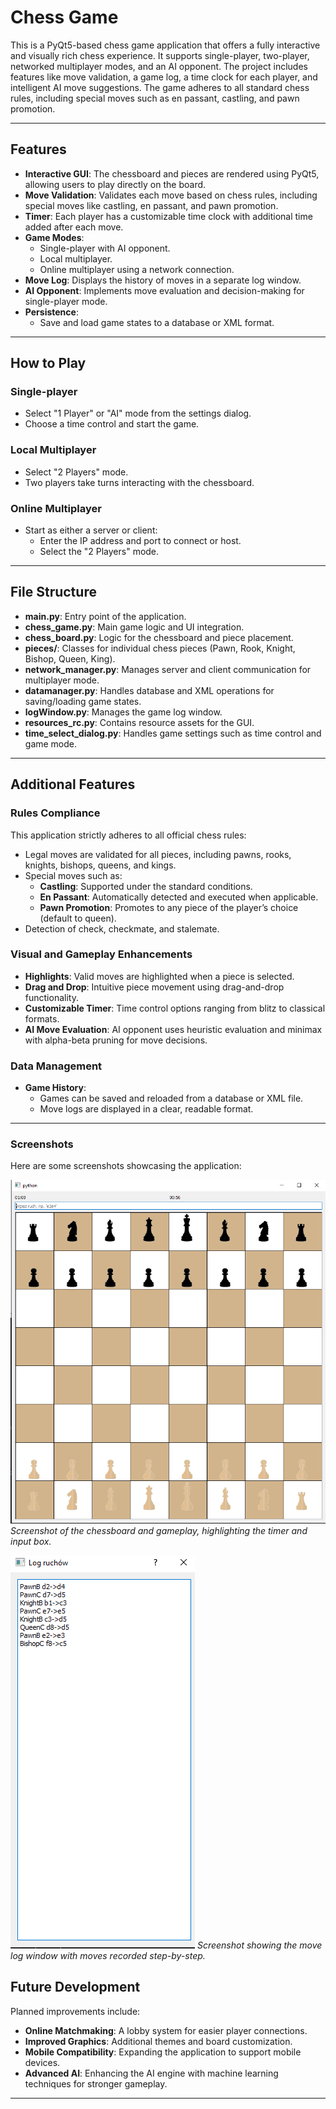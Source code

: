 # Chess Game

This is a PyQt5-based chess game application that offers a fully interactive and visually rich chess experience. It supports single-player, two-player, networked multiplayer modes, and an AI opponent. The project includes features like move validation, a game log, a time clock for each player, and intelligent AI move suggestions. The game adheres to all standard chess rules, including special moves such as en passant, castling, and pawn promotion.

---

## Features

- **Interactive GUI**: The chessboard and pieces are rendered using PyQt5, allowing users to play directly on the board.
- **Move Validation**: Validates each move based on chess rules, including special moves like castling, en passant, and pawn promotion.
- **Timer**: Each player has a customizable time clock with additional time added after each move.
- **Game Modes**:
  - Single-player with AI opponent.
  - Local multiplayer.
  - Online multiplayer using a network connection.
- **Move Log**: Displays the history of moves in a separate log window.
- **AI Opponent**: Implements move evaluation and decision-making for single-player mode.
- **Persistence**:
  - Save and load game states to a database or XML format.

---

## How to Play

### Single-player
- Select "1 Player" or "AI" mode from the settings dialog.
- Choose a time control and start the game.

### Local Multiplayer
- Select "2 Players" mode.
- Two players take turns interacting with the chessboard.

### Online Multiplayer
- Start as either a server or client:
  - Enter the IP address and port to connect or host.
  - Select the "2 Players" mode.

---

## File Structure

- **main.py**: Entry point of the application.
- **chess_game.py**: Main game logic and UI integration.
- **chess_board.py**: Logic for the chessboard and piece placement.
- **pieces/**: Classes for individual chess pieces (Pawn, Rook, Knight, Bishop, Queen, King).
- **network_manager.py**: Manages server and client communication for multiplayer mode.
- **datamanager.py**: Handles database and XML operations for saving/loading game states.
- **logWindow.py**: Manages the game log window.
- **resources_rc.py**: Contains resource assets for the GUI.
- **time_select_dialog.py**: Handles game settings such as time control and game mode.

---

## Additional Features

### Rules Compliance
This application strictly adheres to all official chess rules:
- Legal moves are validated for all pieces, including pawns, rooks, knights, bishops, queens, and kings.
- Special moves such as:
  - **Castling**: Supported under the standard conditions.
  - **En Passant**: Automatically detected and executed when applicable.
  - **Pawn Promotion**: Promotes to any piece of the player’s choice (default to queen).
- Detection of check, checkmate, and stalemate.

### Visual and Gameplay Enhancements
- **Highlights**: Valid moves are highlighted when a piece is selected.
- **Drag and Drop**: Intuitive piece movement using drag-and-drop functionality.
- **Customizable Timer**: Time control options ranging from blitz to classical formats.
- **AI Move Evaluation**: AI opponent uses heuristic evaluation and minimax with alpha-beta pruning for move decisions.

### Data Management
- **Game History**:
  - Games can be saved and reloaded from a database or XML file.
  - Move logs are displayed in a clear, readable format.

---

### Screenshots

Here are some screenshots showcasing the application:

![Chess Board Gameplay](images/board.png)
*Screenshot of the chessboard and gameplay, highlighting the timer and input box.*

![Move Log](images/logger.png)
*Screenshot showing the move log window with moves recorded step-by-step.*



## Future Development

Planned improvements include:
- **Online Matchmaking**: A lobby system for easier player connections.
- **Improved Graphics**: Additional themes and board customization.
- **Mobile Compatibility**: Expanding the application to support mobile devices.
- **Advanced AI**: Enhancing the AI engine with machine learning techniques for stronger gameplay.

---

